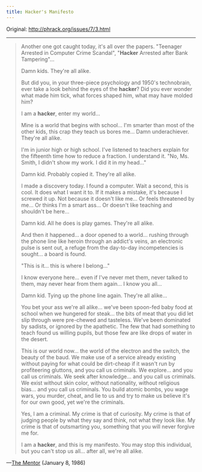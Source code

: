 ```yaml
---
title: Hacker's Manifesto
---
```


Original: http://phrack.org/issues/7/3.html

---

> Another one got caught today, it's all over the papers. "Teenager Arrested in Computer Crime Scandal", "**Hacker** Arrested after Bank Tampering"…
>
> Damn kids. They're all alike.
>
> But did you, in your three-piece psychology and 1950's technobrain, ever take a look behind the eyes of the **hacker**? Did you ever wonder what made him tick, what forces shaped him, what may have molded him?
>
> I am a **hacker**, enter my world…
>
> Mine is a world that begins with school… I'm smarter than most of the other kids, this crap they teach us bores me… Damn underachiever. They're all alike.
>
> I'm in junior high or high school. I've listened to teachers explain for the fifteenth time how to reduce a fraction. I understand it. "No, Ms. Smith, I didn't show my work. I did it in my head…"
>
> Damn kid. Probably copied it. They're all alike.
>
> I made a discovery today. I found a computer. Wait a second, this is cool. It does what I want it to. If it makes a mistake, it's because I screwed it up. Not because it doesn't like me… Or feels threatened by me… Or thinks I'm a smart ass… Or doesn't like teaching and shouldn't be here…
>
> Damn kid. All he does is play games. They're all alike.
>
> And then it happened… a door opened to a world… rushing through the phone line like heroin through an addict's veins, an electronic pulse is sent out, a refuge from the day-to-day incompetencies is sought… a board is found.
>
> "This is it… this is where I belong…"
>
> I know everyone here… even if I've never met them, never talked to them, may never hear from them again… I know you all…
>
> Damn kid. Tying up the phone line again. They're all alike…
>
> You bet your ass we're all alike… we've been spoon-fed baby food at school when we hungered for steak… the bits of meat that you did let slip through were pre-chewed and tasteless. We've been dominated by sadists, or ignored by the apathetic. The few that had something to teach found us willing pupils, but those few are like drops of water in the desert.
>
> This is our world now… the world of the electron and the switch, the beauty of the baud. We make use of a service already existing without paying for what could be dirt-cheap if it wasn't run by profiteering gluttons, and you call us criminals. We explore… and you call us criminals. We seek after knowledge… and you call us criminals. We exist without skin color, without nationality, without religious bias… and you call us criminals. You build atomic bombs, you wage wars, you murder, cheat, and lie to us and try to make us believe it's for our own good, yet we're the criminals.
>
> Yes, I am a criminal. My crime is that of curiosity. My crime is that of judging people by what they say and think, not what they look like. My crime is that of outsmarting you, something that you will never forgive me for.
>
> I am a **hacker**, and this is my manifesto. You may stop this individual, but you can't stop us all… after all, we're all alike.

—[The Mentor](//en.wikipedia.org/wiki/Loyd_Blankenship) (January 8, 1986)
